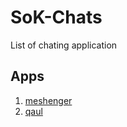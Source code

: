 # SoK-Chats
List of chating application
## Apps

1. [meshenger](https://github.com/meshenger-app)
2. [qaul](https://github.com/qaul/qaul.net)
